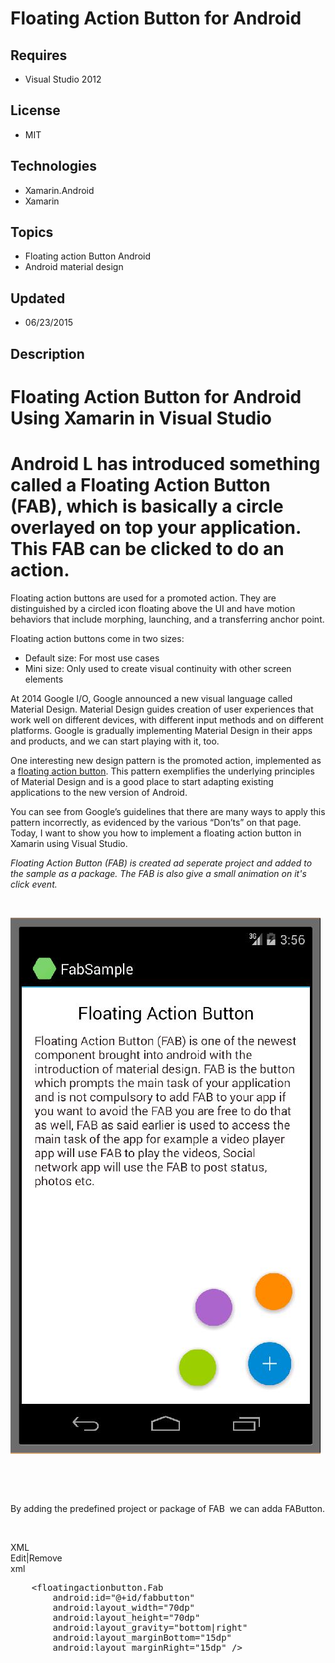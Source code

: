 # Floating Action Button for Android
## Requires
- Visual Studio 2012
## License
- MIT
## Technologies
- Xamarin.Android
- Xamarin
## Topics
- Floating action Button Android
- Android material design
## Updated
- 06/23/2015
## Description

<h1>Floating Action Button for Android Using Xamarin in Visual Studio</h1>
<h1>Android L has introduced something called a Floating Action Button (FAB), which is basically a circle overlayed on top your application. This FAB can be clicked to do an action.&nbsp;</h1>
<p>Floating action buttons are used for a promoted action. They are distinguished by a circled icon floating above the UI and have motion behaviors that include morphing, launching, and a transferring anchor point.</p>
<p>Floating action buttons come in two sizes:</p>
<ul>
<li>Default size: For most use cases </li><li>Mini size: Only used to create visual continuity with other screen elements </li></ul>
<p>At 2014 Google I/O, Google announced a new visual language called Material Design. Material Design guides creation of user experiences that work well on different devices, with different input methods and on different platforms. Google is gradually implementing
 Material Design in their apps and products, and we can start playing with it, too.</p>
<p>One interesting new design pattern is the promoted action, implemented as a&nbsp;<a href="http://www.google.com/design/spec/patterns/promoted-actions.html">floating action button</a>. This pattern exemplifies the underlying principles of Material Design
 and is a good place to start adapting existing applications to the new version of Android.</p>
<p>You can see from Google&rsquo;s guidelines that there are many ways to apply this pattern incorrectly, as evidenced by the various &ldquo;Don&rsquo;ts&rdquo; on that page. Today, I want to show you how to implement a floating action button in Xamarin using
 Visual Studio.</p>
<p><em>Floating Action Button (FAB) is created ad seperate project and added to the sample as a package. The FAB is also give a small animation on it's click event.</em></p>
<p><em><br>
</em></p>
<p><img id="139210" src="139210-2.jpg" alt="" width="496" height="858"></p>
<p>&nbsp;</p>
<p>&nbsp;</p>
<p>By adding the predefined project or package of FAB &nbsp;we can adda FAButton.</p>
<p>&nbsp;</p>
<div class="scriptcode">
<div class="pluginEditHolder" pluginCommand="mceScriptCode">
<div class="title"><span>XML</span></div>
<div class="pluginLinkHolder"><span class="pluginEditHolderLink">Edit</span>|<span class="pluginRemoveHolderLink">Remove</span></div>
<span class="hidden">xml</span>

<div class="preview">
<pre class="xml">&nbsp;&nbsp;&nbsp;&nbsp;<span class="xml__tag_start">&lt;floatingactionbutton</span>.Fab&nbsp;
&nbsp;&nbsp;&nbsp;&nbsp;&nbsp;&nbsp;&nbsp;&nbsp;android:<span class="xml__attr_name">id</span>=<span class="xml__attr_value">&quot;@&#43;id/fabbutton&quot;</span>&nbsp;
&nbsp;&nbsp;&nbsp;&nbsp;&nbsp;&nbsp;&nbsp;&nbsp;android:<span class="xml__attr_name">layout_width</span>=<span class="xml__attr_value">&quot;70dp&quot;</span>&nbsp;
&nbsp;&nbsp;&nbsp;&nbsp;&nbsp;&nbsp;&nbsp;&nbsp;android:<span class="xml__attr_name">layout_height</span>=<span class="xml__attr_value">&quot;70dp&quot;</span>&nbsp;
&nbsp;&nbsp;&nbsp;&nbsp;&nbsp;&nbsp;&nbsp;&nbsp;android:<span class="xml__attr_name">layout_gravity</span>=<span class="xml__attr_value">&quot;bottom|right&quot;</span>&nbsp;
&nbsp;&nbsp;&nbsp;&nbsp;&nbsp;&nbsp;&nbsp;&nbsp;android:<span class="xml__attr_name">layout_marginBottom</span>=<span class="xml__attr_value">&quot;15dp&quot;</span>&nbsp;
&nbsp;&nbsp;&nbsp;&nbsp;&nbsp;&nbsp;&nbsp;&nbsp;android:<span class="xml__attr_name">layout_marginRight</span>=<span class="xml__attr_value">&quot;15dp&quot;</span>&nbsp;<span class="xml__tag_start">/&gt;</span></pre>
</div>
</div>
</div>
